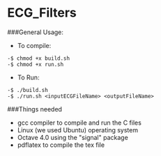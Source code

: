 # ECG_Filters

###General Usage:
- To compile:
```
-$ chmod +x build.sh
-$ chmod +x run.sh 
```

- To Run:
```
-$ ./build.sh
-$ ./run.sh <inputECGFileName> <outputFileName>
```
###Things needed
- gcc compiler to compile and run the C files
- Linux (we used Ubuntu) operating system
- Octave 4.0 using the "signal" package
- pdflatex to compile the tex file
